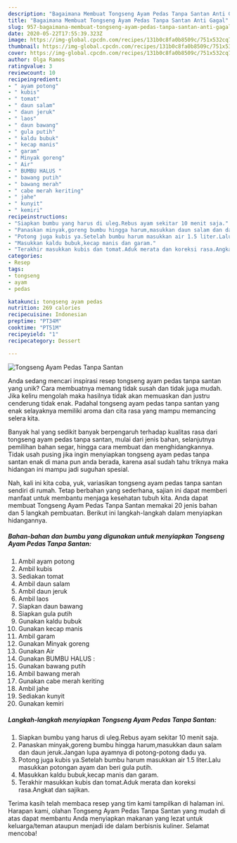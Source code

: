 ```yaml
---
description: "Bagaimana Membuat Tongseng Ayam Pedas Tanpa Santan Anti Gagal"
title: "Bagaimana Membuat Tongseng Ayam Pedas Tanpa Santan Anti Gagal"
slug: 957-bagaimana-membuat-tongseng-ayam-pedas-tanpa-santan-anti-gagal
date: 2020-05-22T17:55:39.323Z
image: https://img-global.cpcdn.com/recipes/131b0c8fa0b8509c/751x532cq70/tongseng-ayam-pedas-tanpa-santan-foto-resep-utama.jpg
thumbnail: https://img-global.cpcdn.com/recipes/131b0c8fa0b8509c/751x532cq70/tongseng-ayam-pedas-tanpa-santan-foto-resep-utama.jpg
cover: https://img-global.cpcdn.com/recipes/131b0c8fa0b8509c/751x532cq70/tongseng-ayam-pedas-tanpa-santan-foto-resep-utama.jpg
author: Olga Ramos
ratingvalue: 3
reviewcount: 10
recipeingredient:
- " ayam potong"
- " kubis"
- " tomat"
- " daun salam"
- " daun jeruk"
- " laos"
- " daun bawang"
- " gula putih"
- " kaldu bubuk"
- " kecap manis"
- " garam"
- " Minyak goreng"
- " Air"
- " BUMBU HALUS "
- " bawang putih"
- " bawang merah"
- " cabe merah keriting"
- " jahe"
- " kunyit"
- " kemiri"
recipeinstructions:
- "Siapkan bumbu yang harus di uleg.Rebus ayam sekitar 10 menit saja."
- "Panaskan minyak,goreng bumbu hingga harum,masukkan daun salam dan daun jeruk.Jangan lupa ayamnya di potong-potong dadu ya."
- "Potong juga kubis ya.Setelah bumbu harum masukkan air 1.5 liter.Lalu masukkan potongan ayam dan beri gula putih."
- "Masukkan kaldu bubuk,kecap manis dan garam."
- "Terakhir masukkan kubis dan tomat.Aduk merata dan koreksi rasa.Angkat dan sajikan."
categories:
- Resep
tags:
- tongseng
- ayam
- pedas

katakunci: tongseng ayam pedas 
nutrition: 269 calories
recipecuisine: Indonesian
preptime: "PT34M"
cooktime: "PT51M"
recipeyield: "1"
recipecategory: Dessert

---
```



![Tongseng Ayam Pedas Tanpa Santan](https://img-global.cpcdn.com/recipes/131b0c8fa0b8509c/751x532cq70/tongseng-ayam-pedas-tanpa-santan-foto-resep-utama.jpg)

Anda sedang mencari inspirasi resep tongseng ayam pedas tanpa santan yang unik? Cara membuatnya memang tidak susah dan tidak juga mudah. Jika keliru mengolah maka hasilnya tidak akan memuaskan dan justru cenderung tidak enak. Padahal tongseng ayam pedas tanpa santan yang enak selayaknya memiliki aroma dan cita rasa yang mampu memancing selera kita.

Banyak hal yang sedikit banyak berpengaruh terhadap kualitas rasa dari tongseng ayam pedas tanpa santan, mulai dari jenis bahan, selanjutnya pemilihan bahan segar, hingga cara membuat dan menghidangkannya. Tidak usah pusing jika ingin menyiapkan tongseng ayam pedas tanpa santan enak di mana pun anda berada, karena asal sudah tahu triknya maka hidangan ini mampu jadi suguhan spesial.




Nah, kali ini kita coba, yuk, variasikan tongseng ayam pedas tanpa santan sendiri di rumah. Tetap berbahan yang sederhana, sajian ini dapat memberi manfaat untuk membantu menjaga kesehatan tubuh kita. Anda dapat membuat Tongseng Ayam Pedas Tanpa Santan memakai 20 jenis bahan dan 5 langkah pembuatan. Berikut ini langkah-langkah dalam menyiapkan hidangannya.

<!--inarticleads1-->

##### Bahan-bahan dan bumbu yang digunakan untuk menyiapkan Tongseng Ayam Pedas Tanpa Santan:

1. Ambil  ayam potong
1. Ambil  kubis
1. Sediakan  tomat
1. Ambil  daun salam
1. Ambil  daun jeruk
1. Ambil  laos
1. Siapkan  daun bawang
1. Siapkan  gula putih
1. Gunakan  kaldu bubuk
1. Gunakan  kecap manis
1. Ambil  garam
1. Gunakan  Minyak goreng
1. Gunakan  Air
1. Gunakan  BUMBU HALUS :
1. Gunakan  bawang putih
1. Ambil  bawang merah
1. Gunakan  cabe merah keriting
1. Ambil  jahe
1. Sediakan  kunyit
1. Gunakan  kemiri




<!--inarticleads2-->

##### Langkah-langkah menyiapkan Tongseng Ayam Pedas Tanpa Santan:

1. Siapkan bumbu yang harus di uleg.Rebus ayam sekitar 10 menit saja.
1. Panaskan minyak,goreng bumbu hingga harum,masukkan daun salam dan daun jeruk.Jangan lupa ayamnya di potong-potong dadu ya.
1. Potong juga kubis ya.Setelah bumbu harum masukkan air 1.5 liter.Lalu masukkan potongan ayam dan beri gula putih.
1. Masukkan kaldu bubuk,kecap manis dan garam.
1. Terakhir masukkan kubis dan tomat.Aduk merata dan koreksi rasa.Angkat dan sajikan.




Terima kasih telah membaca resep yang tim kami tampilkan di halaman ini. Harapan kami, olahan Tongseng Ayam Pedas Tanpa Santan yang mudah di atas dapat membantu Anda menyiapkan makanan yang lezat untuk keluarga/teman ataupun menjadi ide dalam berbisnis kuliner. Selamat mencoba!

